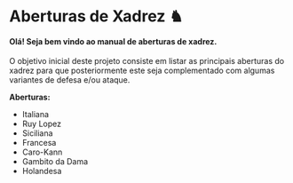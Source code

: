 # Aberturas de Xadrez ♞

#### Olá! Seja bem vindo ao manual de aberturas de xadrez.

O objetivo inicial deste projeto consiste em listar as principais aberturas do xadrez para que posteriormente este seja complementado com algumas variantes de defesa e/ou ataque.

**Aberturas:**

- Italiana
- Ruy Lopez
- Siciliana
- Francesa
- Caro-Kann
- Gambito da Dama
- Holandesa